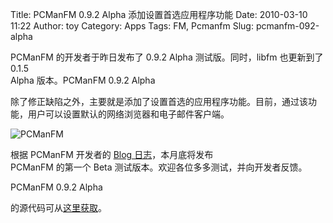 Title: PCManFM 0.9.2 Alpha 添加设置首选应用程序功能
Date: 2010-03-10 11:22
Author: toy
Category: Apps
Tags: FM, Pcmanfm
Slug: pcmanfm-092-alpha

PCManFM 的开发者于昨日发布了 0.9.2 Alpha 测试版。同时，libfm 也更新到了
0.1.5  
Alpha 版本。PCManFM 0.9.2 Alpha  

除了修正缺陷之外，主要就是添加了设置首选的应用程序功能。目前，通过该功能，用户可以设置默认的网络浏览器和电子邮件客户端。

![PCManFM](http://i.linuxtoy.org/images/2010/03/pcmanfm\_092a.png)

根据 PCManFM 开发者的 [Blog
日志](http://blog.lxde.org/?p=646)，本月底将发布  
PCManFM 的第一个 Beta 测试版本。欢迎各位多多测试，并向开发者反馈。

PCManFM 0.9.2 Alpha  

的源代码可从[这里获取](http://sourceforge.net/projects/pcmanfm/files/)。
